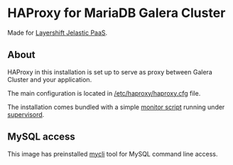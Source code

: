 # HAProxy for MariaDB Galera Cluster

Made for [Layershift Jelastic PaaS](https://www.layershift.com/jelastic).

## About

HAProxy in this installation is set up to serve as proxy between Galera Cluster and your application.

The main configuration is located in [/etc/haproxy/haproxy.cfg](https://github.com/bubbl/docker-haproxy/blob/master/haproxy.cfg) file.

The installation comes bundled with a simple [monitor script](https://github.com/bubbl/docker-haproxy/blob/master/alert.py) running under [supervisord](https://github.com/bubbl/docker-haproxy/blob/master/etc/supervisord.conf).

## MySQL access

This image has preinstalled [mycli](https://github.com/dbcli/mycli) tool for MySQL command line access.

